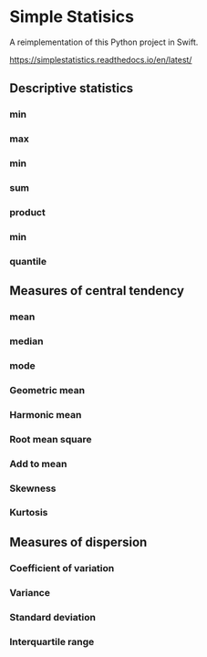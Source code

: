 # Simple Statisics

A reimplementation of this Python project in Swift.

https://simplestatistics.readthedocs.io/en/latest/

## Descriptive statistics


### min

### max


### min

### sum

### product

### min

### quantile

## Measures of central tendency

### mean

### median

### mode

### Geometric mean

### Harmonic mean

### Root mean square

### Add to mean


### Skewness


### Kurtosis

## Measures of dispersion

### Coefficient of variation

### Variance

### Standard deviation

### Interquartile range


###

###

